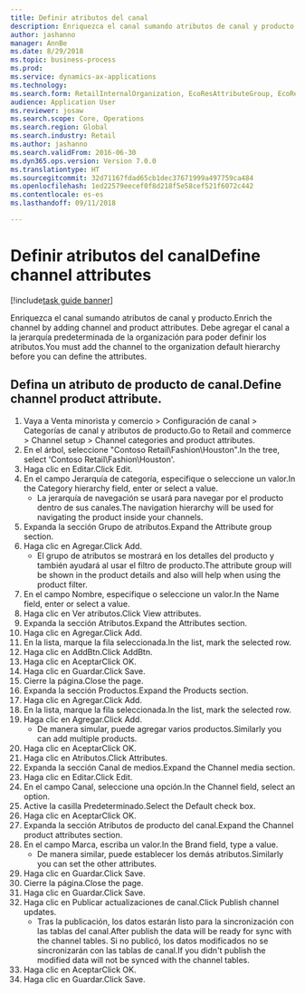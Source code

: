 ```yaml
--- 
title: Definir atributos del canal
description: Enriquezca el canal sumando atributos de canal y producto.
author: jashanno
manager: AnnBe
ms.date: 8/29/2018
ms.topic: business-process
ms.prod: 
ms.service: dynamics-ax-applications
ms.technology: 
ms.search.form: RetailInternalOrganization, EcoResAttributeGroup, EcoResAttributeGroupAttribute, RetailAddChannelItems, RetailCatalogProductAttributeValue, RetailMedia
audience: Application User
ms.reviewer: josaw
ms.search.scope: Core, Operations
ms.search.region: Global
ms.search.industry: Retail
ms.author: jashanno
ms.search.validFrom: 2016-06-30
ms.dyn365.ops.version: Version 7.0.0
ms.translationtype: HT
ms.sourcegitcommit: 32d71167fdad65cb1dec37671999a497759ca484
ms.openlocfilehash: 1ed22579eecef0f8d218f5e58cef521f6072c442
ms.contentlocale: es-es
ms.lasthandoff: 09/11/2018

---
```

# <a name="define-channel-attributes"></a><span data-ttu-id="dd438-103">Definir atributos del canal</span><span class="sxs-lookup"><span data-stu-id="dd438-103">Define channel attributes</span></span>

[!include[task guide banner](../includes/task-guide-banner.md)]

<span data-ttu-id="dd438-104">Enriquezca el canal sumando atributos de canal y producto.</span><span class="sxs-lookup"><span data-stu-id="dd438-104">Enrich the channel by adding channel and product attributes.</span></span> <span data-ttu-id="dd438-105">Debe agregar el canal a la jerarquía predeterminada de la organización para poder definir los atributos.</span><span class="sxs-lookup"><span data-stu-id="dd438-105">You must add the channel to the organization default hierarchy before you can define the attributes.</span></span>


## <a name="define-channel-product-attribute"></a><span data-ttu-id="dd438-106">Defina un atributo de producto de canal.</span><span class="sxs-lookup"><span data-stu-id="dd438-106">Define channel product attribute.</span></span>
1. <span data-ttu-id="dd438-107">Vaya a Venta minorista y comercio > Configuración de canal > Categorías de canal y atributos de producto.</span><span class="sxs-lookup"><span data-stu-id="dd438-107">Go to Retail and commerce > Channel setup > Channel categories and product attributes.</span></span>
2. <span data-ttu-id="dd438-108">En el árbol, seleccione "Contoso Retail\Fashion\Houston".</span><span class="sxs-lookup"><span data-stu-id="dd438-108">In the tree, select 'Contoso Retail\Fashion\Houston'.</span></span>
3. <span data-ttu-id="dd438-109">Haga clic en Editar.</span><span class="sxs-lookup"><span data-stu-id="dd438-109">Click Edit.</span></span>
4. <span data-ttu-id="dd438-110">En el campo Jerarquía de categoría, especifique o seleccione un valor.</span><span class="sxs-lookup"><span data-stu-id="dd438-110">In the Category hierarchy field, enter or select a value.</span></span>
    * <span data-ttu-id="dd438-111">La jerarquía de navegación se usará para navegar por el producto dentro de sus canales.</span><span class="sxs-lookup"><span data-stu-id="dd438-111">The navigation hierarchy will be used for navigating the product inside your channels.</span></span>  
5. <span data-ttu-id="dd438-112">Expanda la sección Grupo de atributos.</span><span class="sxs-lookup"><span data-stu-id="dd438-112">Expand the Attribute group section.</span></span>
6. <span data-ttu-id="dd438-113">Haga clic en Agregar.</span><span class="sxs-lookup"><span data-stu-id="dd438-113">Click Add.</span></span>
    * <span data-ttu-id="dd438-114">El grupo de atributos se mostrará en los detalles del producto y también ayudará al usar el filtro de producto.</span><span class="sxs-lookup"><span data-stu-id="dd438-114">The attribute group will be shown in the product details and also will help when using the product filter.</span></span>  
7. <span data-ttu-id="dd438-115">En el campo Nombre, especifique o seleccione un valor.</span><span class="sxs-lookup"><span data-stu-id="dd438-115">In the Name field, enter or select a value.</span></span>
8. <span data-ttu-id="dd438-116">Haga clic en Ver atributos.</span><span class="sxs-lookup"><span data-stu-id="dd438-116">Click View attributes.</span></span>
9. <span data-ttu-id="dd438-117">Expanda la sección Atributos.</span><span class="sxs-lookup"><span data-stu-id="dd438-117">Expand the Attributes section.</span></span>
10. <span data-ttu-id="dd438-118">Haga clic en Agregar.</span><span class="sxs-lookup"><span data-stu-id="dd438-118">Click Add.</span></span>
11. <span data-ttu-id="dd438-119">En la lista, marque la fila seleccionada.</span><span class="sxs-lookup"><span data-stu-id="dd438-119">In the list, mark the selected row.</span></span>
12. <span data-ttu-id="dd438-120">Haga clic en AddBtn.</span><span class="sxs-lookup"><span data-stu-id="dd438-120">Click AddBtn.</span></span>
13. <span data-ttu-id="dd438-121">Haga clic en Aceptar</span><span class="sxs-lookup"><span data-stu-id="dd438-121">Click OK.</span></span>
14. <span data-ttu-id="dd438-122">Haga clic en Guardar.</span><span class="sxs-lookup"><span data-stu-id="dd438-122">Click Save.</span></span>
15. <span data-ttu-id="dd438-123">Cierre la página.</span><span class="sxs-lookup"><span data-stu-id="dd438-123">Close the page.</span></span>
16. <span data-ttu-id="dd438-124">Expanda la sección Productos.</span><span class="sxs-lookup"><span data-stu-id="dd438-124">Expand the Products section.</span></span>
17. <span data-ttu-id="dd438-125">Haga clic en Agregar.</span><span class="sxs-lookup"><span data-stu-id="dd438-125">Click Add.</span></span>
18. <span data-ttu-id="dd438-126">En la lista, marque la fila seleccionada.</span><span class="sxs-lookup"><span data-stu-id="dd438-126">In the list, mark the selected row.</span></span>
19. <span data-ttu-id="dd438-127">Haga clic en Agregar.</span><span class="sxs-lookup"><span data-stu-id="dd438-127">Click Add.</span></span>
    * <span data-ttu-id="dd438-128">De manera simular, puede agregar varios productos.</span><span class="sxs-lookup"><span data-stu-id="dd438-128">Similarly you can add multiple products.</span></span>  
20. <span data-ttu-id="dd438-129">Haga clic en Aceptar</span><span class="sxs-lookup"><span data-stu-id="dd438-129">Click OK.</span></span>
21. <span data-ttu-id="dd438-130">Haga clic en Atributos.</span><span class="sxs-lookup"><span data-stu-id="dd438-130">Click Attributes.</span></span>
22. <span data-ttu-id="dd438-131">Expanda la sección Canal de medios.</span><span class="sxs-lookup"><span data-stu-id="dd438-131">Expand the Channel media section.</span></span>
23. <span data-ttu-id="dd438-132">Haga clic en Editar.</span><span class="sxs-lookup"><span data-stu-id="dd438-132">Click Edit.</span></span>
24. <span data-ttu-id="dd438-133">En el campo Canal, seleccione una opción.</span><span class="sxs-lookup"><span data-stu-id="dd438-133">In the Channel field, select an option.</span></span>
25. <span data-ttu-id="dd438-134">Active la casilla Predeterminado.</span><span class="sxs-lookup"><span data-stu-id="dd438-134">Select the Default check box.</span></span>
26. <span data-ttu-id="dd438-135">Haga clic en Aceptar</span><span class="sxs-lookup"><span data-stu-id="dd438-135">Click OK.</span></span>
27. <span data-ttu-id="dd438-136">Expanda la sección Atributos de producto del canal.</span><span class="sxs-lookup"><span data-stu-id="dd438-136">Expand the Channel product attributes section.</span></span>
28. <span data-ttu-id="dd438-137">En el campo Marca, escriba un valor.</span><span class="sxs-lookup"><span data-stu-id="dd438-137">In the Brand field, type a value.</span></span>
    * <span data-ttu-id="dd438-138">De manera similar, puede establecer los demás atributos.</span><span class="sxs-lookup"><span data-stu-id="dd438-138">Similarly you can set the other attributes.</span></span>  
29. <span data-ttu-id="dd438-139">Haga clic en Guardar.</span><span class="sxs-lookup"><span data-stu-id="dd438-139">Click Save.</span></span>
30. <span data-ttu-id="dd438-140">Cierre la página.</span><span class="sxs-lookup"><span data-stu-id="dd438-140">Close the page.</span></span>
31. <span data-ttu-id="dd438-141">Haga clic en Guardar.</span><span class="sxs-lookup"><span data-stu-id="dd438-141">Click Save.</span></span>
32. <span data-ttu-id="dd438-142">Haga clic en Publicar actualizaciones de canal.</span><span class="sxs-lookup"><span data-stu-id="dd438-142">Click Publish channel updates.</span></span>
    * <span data-ttu-id="dd438-143">Tras la publicación, los datos estarán listo para la sincronización con las tablas del canal.</span><span class="sxs-lookup"><span data-stu-id="dd438-143">After publish the data will be ready for sync with the channel tables.</span></span> <span data-ttu-id="dd438-144">Si no publicó, los datos modificados no se sincronizarán con las tablas de canal.</span><span class="sxs-lookup"><span data-stu-id="dd438-144">If you didn't publish the modified data will not be synced with the channel tables.</span></span>  
33. <span data-ttu-id="dd438-145">Haga clic en Aceptar</span><span class="sxs-lookup"><span data-stu-id="dd438-145">Click OK.</span></span>
34. <span data-ttu-id="dd438-146">Haga clic en Guardar.</span><span class="sxs-lookup"><span data-stu-id="dd438-146">Click Save.</span></span>


